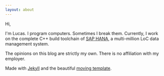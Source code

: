 ```yaml
---
layout: about
---
```


Hi,

I'm Lucas. I program computers. Sometimes I break them.
Currently, I work on the complete C++ build toolchain of [SAP HANA](https://www.sap.com/products/technology-platform/hana/what-is-sap-hana.html), a multi-million LoC data management system.

The opinions on this blog are strictly my own. There is no affiliation with my employer.

Made with [Jekyll](https://jekyllrb.com/) and the beautiful [moving template](https://github.com/huangyz0918/moving).